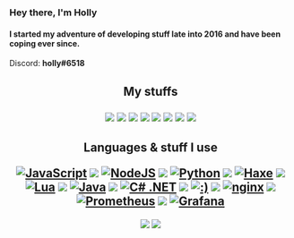 ### Hey there, I'm Holly</h3>
#### I started my adventure of developing stuff late into 2016 and have been coping ever since.
Discord: **holly#6518**

<h2> </h2>

<!-- REE markdown is dumb -->
<h2 align="center">
  My stuffs
  <p> </p> <!-- this is dumb -->
  <a href="mailto:"><img src="https://img.shields.io/badge/-Personal%20Mail-%23C14633"></a>
  <a href="mailto:eusprojects@mail.com"><img src="https://img.shields.io/badge/-EUS%20Projects%20Mail-%23004788"></a>
  <a href="https://www.youtube.com/channel/UCUwQmlbbuH7ATorONmnratA/"><img src="https://img.shields.io/badge/-Youtube-%23FF0000"></a>
  <a href="https://twitter.com/tgpholly"><img src="https://img.shields.io/badge/-Twitter-%231DA1F2"></a>
  <a href="https://twitch.tv/gamerzatnight"><img src="https://img.shields.io/badge/-Twitch-%236441A4"></a>
  <a href="https://discord.gg/tzDRsWj"><img src="https://img.shields.io/badge/-Discord-%237289da"></a>
  <a href="https://steamcommunity.com/id/ethtgp/"><img src="https://img.shields.io/badge/-Steam-%230a0a0a"></a>
  <a href="https://osu.ppy.sh/users/11073329"><img src="https://img.shields.io/badge/-osu!%20Profile-%23FF66AA"></a>
</h2>

<h2 align="center">
  Languages & stuff I use<br>
  <p> </p>  <!-- messy spacing lmao -->
  <a href="https://en.wikipedia.org/wiki/JavaScript"><img title="JavaScript" src="https://raw.githubusercontent.com/tgpethan/tgpethan/master/js.webp"></a>
  <a href="#"><img src="https://raw.githubusercontent.com/tgpethan/tgpethan/master/6pxspacer.png"></a>
  <a href="https://nodejs.org/"><img title="NodeJS" src="https://raw.githubusercontent.com/tgpethan/tgpethan/master/nodejs.webp"></a>
  <a href="#"><img src="https://raw.githubusercontent.com/tgpethan/tgpethan/master/6pxspacer.png"></a>
  <a href="https://www.python.org/"><img title="Python" src="https://raw.githubusercontent.com/tgpethan/tgpethan/master/python.webp"></a>
  <a href="#"><img src="https://raw.githubusercontent.com/tgpethan/tgpethan/master/6pxspacer.png"></a>
  <a href="https://haxe.org/"><img title="Haxe" src="https://raw.githubusercontent.com/tgpethan/tgpethan/master/haxe.webp"></a>
  <a href="#"><img src="https://raw.githubusercontent.com/tgpethan/tgpethan/master/6pxspacer.png"></a>
  <a href="https://www.lua.org/"><img title="Lua" src="https://raw.githubusercontent.com/tgpethan/tgpethan/master/lua.webp"></a>
  <a href="#"><img src="https://raw.githubusercontent.com/tgpethan/tgpethan/master/6pxspacer.png"></a>
  <a href="https://openjdk.java.net/"><img title="Java" src="https://raw.githubusercontent.com/tgpethan/tgpethan/master/java.webp"></a>
  <a href="#"><img src="https://raw.githubusercontent.com/tgpethan/tgpethan/master/6pxspacer.png"></a>
  <a href="https://dotnet.microsoft.com/"><img title="C# .NET" src="https://raw.githubusercontent.com/tgpethan/tgpethan/master/csharp.webp"></a>
  <a href="#"><img src="https://raw.githubusercontent.com/tgpethan/tgpethan/master/6pxspacer.png"></a>
  <a href="https://eusv.ml"><img title=":)" src="https://raw.githubusercontent.com/tgpethan/tgpethan/master/6pxbar.png"></a>
  <a href="#"><img src="https://raw.githubusercontent.com/tgpethan/tgpethan/master/6pxspacer.png"></a>
  <a href="https://nginx.org/"><img title="nginx" src="https://raw.githubusercontent.com/tgpethan/tgpethan/master/nginx.webp"></a>
  <a href="#"><img src="https://raw.githubusercontent.com/tgpethan/tgpethan/master/6pxspacer.png"></a>
  <a href="https://prometheus.io/"><img title="Prometheus" src="https://raw.githubusercontent.com/tgpethan/tgpethan/master/prometheus.webp"></a>
  <a href="#"><img src="https://raw.githubusercontent.com/tgpethan/tgpethan/master/6pxspacer.png"></a>
  <a href="https://grafana.com/"><img title="Grafana" src="https://raw.githubusercontent.com/tgpethan/tgpethan/master/grafana.webp"></a>
</h2>

<p align="center">
  <a href="https://github.com/anuraghazra/github-readme-stats"><img align="center" src="https://github-readme-stats-anuraghazra1.vercel.app/api?username=tgpethan&show_icons=true&include_all_commits=true&theme=radical"></a>
  <a href="https://github.com/anuraghazra/github-readme-stats"><img align="center" src="https://github-readme-stats.vercel.app/api/top-langs/?username=tgpethan&layout=compact&langs_count=10&theme=radical"></a>  
</p>
